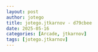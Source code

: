 ```yaml
---
layout: post
author: jotego
title: jotego.jtkarnov - d79cbee
date: 2025-05-16
categories: [Arcade, jtkarnov]
tags: [jotego.jtkarnov]
---
```


